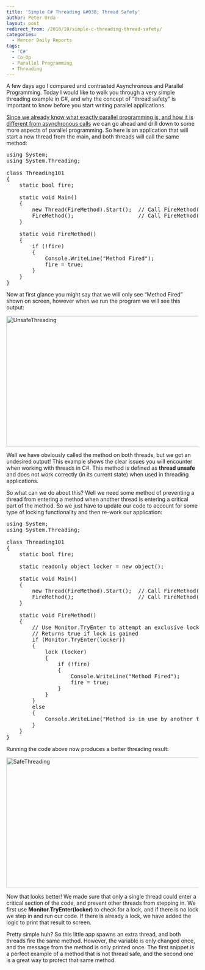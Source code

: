 ```yaml
---
title: 'Simple C# Threading &#038; Thread Safety'
author: Peter Urda
layout: post
redirect_from: /2010/10/simple-c-threading-thread-safety/
categories:
  - Mercer Daily Reports
tags:
  - 'C#'
  - Co-Op
  - Parallel Programming
  - Threading
---
```

A few days ago I compared and contrasted Asynchronous and Parallel Programming. Today I would like to walk you through a very simple threading example in C#, and why the concept of &#8220;thread safety&#8221; is important to know before you start writing parallel applications.

[Since we already know what exactly parallel programming is, and how it is different from asynchronous calls][1] we can go ahead and drill down to some more aspects of parallel programming. So here is an application that will start a new thread from the main, and both threads will call the same method:

<pre class="brush: csharp; title: ; notranslate" title="">using System;
using System.Threading;

class Threading101
{
    static bool fire;

    static void Main()
    {
        new Thread(FireMethod).Start();  // Call FireMethod() on new thread
        FireMethod();                    // Call FireMethod() on main thread
    }

    static void FireMethod()
    {
        if (!fire)
        {
            Console.WriteLine("Method Fired");
            fire = true;
        }
    }
}
</pre>

Now at first glance you might say that we will only see &#8220;Method Fired&#8221; shown on screen, however when we run the program we will see this output:

<img class="aligncenter size-full wp-image-1002" title="UnsafeThreading" src="http://www.peter-urda.com/wp/wp-content/uploads/2010/10/UnsafeThreading.png" alt="UnsafeThreading" width="677" height="342" />

Well we have obviously called the method on both threads, but we got an undesired output! This example shows the clear issues you will encounter when working with threads in C#. This method is defined as **thread unsafe** and does not work correctly (in its current state) when used in threading applications.

So what can we do about this? Well we need some method of preventing a thread from entering a method when another thread is entering a critical part of the method. So we just have to update our code to account for some type of locking functionality and then re-work our application:

<pre class="brush: csharp; title: ; notranslate" title="">using System;
using System.Threading;

class Threading101
{
    static bool fire;

    static readonly object locker = new object();

    static void Main()
    {
        new Thread(FireMethod).Start();  // Call FireMethod() on new thread
        FireMethod();                    // Call FireMethod() on main thread
    }

    static void FireMethod()
    {
        // Use Monitor.TryEnter to attempt an exclusive lock.
        // Returns true if lock is gained
        if (Monitor.TryEnter(locker))
        {
            lock (locker)
            {
                if (!fire)
                {
                    Console.WriteLine("Method Fired");
                    fire = true;
                }
            }
        }
        else
        {
            Console.WriteLine("Method is in use by another thread!");
        }
    }
}
</pre>

Running the code above now produces a better threading result:

<img class="aligncenter size-full wp-image-1005" title="SafeThreading" src="http://www.peter-urda.com/wp/wp-content/uploads/2010/10/SafeThreading.png" alt="SafeThreading" width="677" height="342" />

Now that looks better! We made sure that only a single thread could enter a critical section of the code, and prevent other threads from stepping in. We first use **Monitor.TryEnter(locker)** to check for a lock, and if there is no lock we step in and run our code. If there is already a lock, we have added the logic to print that result to screen.

Pretty simple huh? So this little app spawns an extra thread, and both threads fire the same method. However, the variable is only changed once, and the message from the method is only printed once. The first snippet is a perfect example of a method that is not thread safe, and the second one is a great way to protect that same method.

 [1]: http://www.peter-urda.com/2010/10/asynchronous-versus-parallel-programming